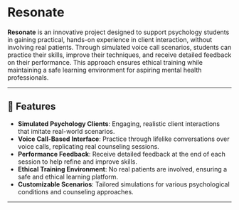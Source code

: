 ﻿# Resonate

 **Resonate** is an innovative project designed to support psychology students in gaining practical, hands-on experience in client interaction, without involving real patients. Through simulated voice call scenarios, students can practice their skills, improve their techniques, and receive detailed feedback on their performance. This approach ensures ethical training while maintaining a safe learning environment for aspiring mental health professionals.

---

## 🌟 Features

- **Simulated Psychology Clients**: Engaging, realistic client interactions that imitate real-world scenarios.
- **Voice Call-Based Interface**: Practice through lifelike conversations over voice calls, replicating real counseling sessions.
- **Performance Feedback**: Receive detailed feedback at the end of each session to help refine and improve skills.
- **Ethical Training Environment**: No real patients are involved, ensuring a safe and ethical learning platform.
- **Customizable Scenarios**: Tailored simulations for various psychological conditions and counseling approaches.

---
